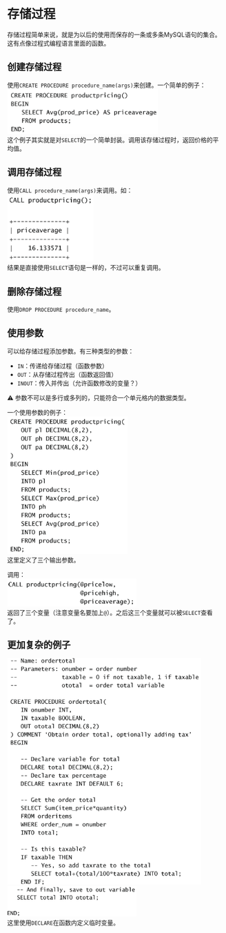 # 存储过程

存储过程简单来说，就是为以后的使用而保存的一条或多条MySQL语句的集合。这有点像过程式编程语言里面的函数。

## 创建存储过程

使用`CREATE PROCEDURE procedure_name(args)`来创建。一个简单的例子：  
<img src="./img/创建存储过程-example1.png" width="350"/>  
这个例子其实就是对`SELECT`的一个简单封装。调用该存储过程时，返回价格的平均值。

## 调用存储过程
使用`CALL procedure_name(args)`来调用。如：  
<img src="./img/调用存储过程-example1.png" width="200"/>  
结果是直接使用`SELECT`语句是一样的，不过可以重复调用。

## 删除存储过程

使用`DROP PROCEDURE procedure_name`。

## 使用参数

可以给存储过程添加参数。有三种类型的参数：
- `IN`：传递给存储过程（函数参数）
- `OUT`：从存储过程传出（函数返回值）
- `INOUT`：传入并传出（允许函数修改的变量？）

⚠️ 参数不可以是多行或多列的，只能符合一个单元格内的数据类型。

一个使用参数的例子：  
<img src="./img/创建带参数的存储过程-example1.png" width="280"/>  
这里定义了三个输出参数。

调用：  
<img src="./img/调用带参数的存储过程-example1.png" width="300"/>  
返回了三个变量（注意变量名要加上`@`）。之后这三个变量就可以被`SELECT`查看了。

## 更加复杂的例子

<img src="./img/创建带参数的存储过程-example2.png" width="450"/></br>
<img src="./img/创建带参数的存储过程-example2-cont.png" width="300"/>  
这里使用`DECLARE`在函数内定义临时变量。